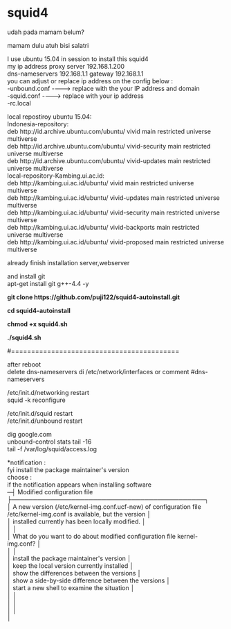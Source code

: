 # squid4
<p>udah pada mamam belum? <br>
<p>mamam dulu atuh bisi salatri </p>
<p>I use ubuntu 15.04 in session to install this squid4<br>
my ip address proxy server  192.168.1.200<br>
dns-nameservers 192.168.1.1 gateway 192.168.1.1<br>
you can adjust or replace  ip address on the config below :<br>
-unbound.conf ---->  replace with the your IP address and domain <br>
-squid.conf ----> replace with your ip address<br>
-rc.local</p>
<p>local repostiroy ubuntu 15.04:<br>
Indonesia-repository:<br>
deb http://id.archive.ubuntu.com/ubuntu/ vivid main restricted universe multiverse<br> 
deb http://id.archive.ubuntu.com/ubuntu/ vivid-security main restricted universe multiverse <br>
deb http://id.archive.ubuntu.com/ubuntu/ vivid-updates main restricted universe multiverse<br>
local-repository-Kambing.ui.ac.id:<br>
deb http://kambing.ui.ac.id/ubuntu/ vivid main restricted universe multiverse<br>
deb http://kambing.ui.ac.id/ubuntu/ vivid-updates main restricted universe multiverse<br>
deb http://kambing.ui.ac.id/ubuntu/ vivid-security main restricted universe multiverse<br>
deb http://kambing.ui.ac.id/ubuntu/ vivid-backports main restricted universe multiverse<br>
deb http://kambing.ui.ac.id/ubuntu/ vivid-proposed main restricted universe multiverse<br>
</p>
<p>already finish installation server,webserver<br>
<p>and install git<br>
apt-get install git g++-4.4 -y<br>
<p style="font-weight:bold;">git clone https://github.com/puji122/squid4-autoinstall.git<br>
<p style="font-weight:bold;">cd squid4-autoinstall</p<<br>
<p style="font-weight:bold;">chmod +x squid4.sh<br>
<p style="font-weight:bold;">./squid4.sh</p>
#==========================================<br>
<p>after reboot <br>
delete dns-nameservers di /etc/network/interfaces or comment #dns-nameservers<br>
<p>/etc/init.d/networking restart<br>
squid -k reconfigure<br>
<p>/etc/init.d/squid restart<br>
/etc/init.d/unbound restart<br>
<p>dig google.com<br>
unbound-control stats tail -16<br>
tail -f /var/log/squid/access.log</p>


*notification :<br>
fyi install the package maintainer's version<br>
choose : <br>
if the notification appears when installing software<br>
─┤ Modified configuration file ├─────────────────────────────────────────────┐<br>
 │ A new version (/etc/kernel-img.conf.ucf-new) of configuration file /etc/kernel-img.conf is available, but the version  │<br>
 │ installed currently has been locally modified.                                                                         │<br>
 │                                                                                                                        │<br>
 │ What do you want to do about modified configuration file kernel-img.conf?                                              │<br>
 │                                                                                                                        │<br>
 │                                  install the package maintainer's version                                              │<br>
 │                                  keep the local version currently installed                                            │<br>
 │                                  show the differences between the versions                                             │<br>
 │                                  show a side-by-side difference between the versions                                   │<br>
 │                                  start a new shell to examine the situation                                            │<br>
 │                                                                                                                        │<br>
 │                                                                                                                        │<br>
 │                                                         <Ok>                                                           │<br>
 │                                                                                    
